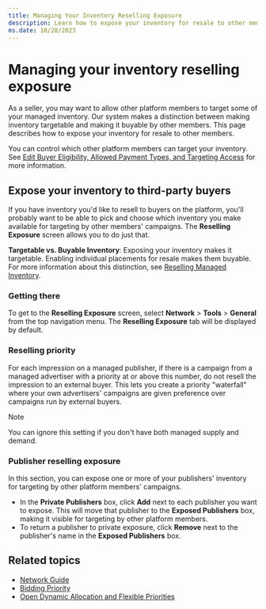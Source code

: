 ```yaml
---
title: Managing Your Inventory Reselling Exposure
description: Learn how to expose your inventory for resale to other members in this page.
ms.date: 10/28/2023
---
```



# Managing your inventory reselling exposure

As a seller, you may want to allow other platform members to target some
of your managed inventory. Our system makes a distinction between making
inventory targetable and making it buyable by other members. This page
describes how to expose your inventory for resale to other members.

You can control which other platform members can target your inventory.
See [Edit Buyer Eligibility, Allowed Payment Types, and Targeting Access](edit-buyer-eligibility-allowed-payment-types-and-targeting-access.md) for more information.

## Expose your inventory to third-party buyers

If you have inventory you'd like to resell to buyers on the platform,
you'll probably want to be able to pick and choose which inventory you
make available for targeting by other members' campaigns. The
**Reselling Exposure** screen allows
you to do just that.

**Targetable vs. Buyable Inventory**: Exposing your inventory makes it
targetable. Enabling individual placements for resale makes them
buyable. For more information about this distinction, see
[Reselling Managed Inventory](reselling-managed-inventory.md).

### Getting there

To get to the **Reselling Exposure**
screen, select
**Network**  \>  **Tools** \> **General** from the top
navigation menu. The **Reselling
Exposure** tab will be displayed by default.

### Reselling priority

For each impression on a managed publisher, if there is a campaign from
a managed advertiser with a priority at or above this number, do not
resell the impression to an external buyer. This lets you create a
priority "waterfall" where your own advertisers' campaigns are given
preference over campaigns run by external buyers.

> [!NOTE]
> You can ignore this setting if you don't have both managed supply and demand.

### Publisher reselling exposure

In this section, you can expose one or more of your publishers'
inventory for targeting by other platform members' campaigns.

- In the **Private Publishers** box, click
  **Add** next to each publisher you want
  to expose. This will move that publisher to the
  **Exposed Publishers** box, making it
  visible for targeting by other platform members.
- To return a publisher to private exposure, click
  **Remove** next to the publisher's name
  in the **Exposed Publishers** box.

## Related topics

- [Network Guide](network-guide.md)
- [Bidding Priority](bidding-priority.md)
- [Open Dynamic Allocation and Flexible Priorities](open-dynamic-allocation-and-flexible-priorities.md)

